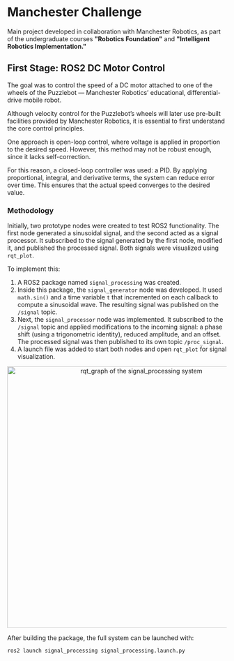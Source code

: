 # Manchester Challenge

Main project developed in collaboration with Manchester Robotics, as part of the undergraduate courses **"Robotics Foundation"** and **"Intelligent Robotics Implementation."**

## First Stage: ROS2 DC Motor Control

The goal was to control the speed of a DC motor attached to one of the wheels of the Puzzlebot — Manchester Robotics’ educational, differential-drive mobile robot.

Although velocity control for the Puzzlebot’s wheels will later use pre-built facilities provided by Manchester Robotics, it is essential to first understand the core control principles.

One approach is open-loop control, where voltage is applied in proportion to the desired speed. However, this method may not be robust enough, since it lacks self-correction.

For this reason, a closed-loop controller was used: a PID. By applying proportional, integral, and derivative terms, the system can reduce error over time. This ensures that the actual speed converges to the desired value.

### Methodology

Initially, two prototype nodes were created to test ROS2 functionality. The first node generated a sinusoidal signal, and the second acted as a signal processor. It subscribed to the signal generated by the first node, modified it, and published the processed signal. Both signals were visualized using `rqt_plot`.

To implement this:

1. A ROS2 package named `signal_processing` was created.
2. Inside this package, the `signal_generator` node was developed. It used `math.sin()` and a time variable `t` that incremented on each callback to compute a sinusoidal wave. The resulting signal was published on the `/signal` topic.
3. Next, the `signal_processor` node was implemented. It subscribed to the `/signal` topic and applied modifications to the incoming signal: a phase shift (using a trigonometric identity), reduced amplitude, and an offset. The processed signal was then published to its own topic `/proc_signal`.
4. A launch file was added to start both nodes and open `rqt_plot` for signal visualization.

<p align="center">
  <img src="https://github.com/user-attachments/assets/28615f98-54db-4918-b63d-d1fafd96970a" alt="rqt_graph of the signal_processing system" width="600"/>
</p>

After building the package, the full system can be launched with:

```bash
ros2 launch signal_processing signal_processing.launch.py
```

